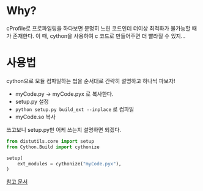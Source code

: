 # Why?

cProfile로 프로파일링을 하다보면 분명히 느린 코드인데 더이상 최적화가 불가능할 때가 존재한다. 이 때, cython을 사용하여 c 코드로 만들어주면 더 빨라질 수 있지...

# 사용법

cython으로 모듈 컴파일하는 법을 순서대로 간략히 설명하고 하나씩 파보자!

* myCode.py -> myCode.pyx 로 복사한다.
* setup.py 설정
* `python setup.py build_ext --inplace` 로 컴파일
* myCode.so 복사

쓰고보니 setup.py만 어케 쓰는지 설명하면 되겠다.

```python
from distutils.core import setup
from Cython.Build import cythonize

setup(
    ext_modules = cythonize("myCode.pyx"),
)
```

[참고 문서](http://cython.readthedocs.io/en/latest/src/userguide/source_files_and_compilation.html)